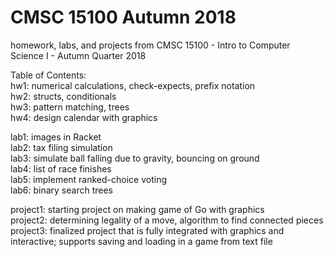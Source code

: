 # CMSC 15100 Autumn 2018
homework, labs, and projects from CMSC 15100 - Intro to Computer Science I - Autumn Quarter 2018

Table of Contents:\
hw1: numerical calculations, check-expects, prefix notation\
hw2: structs, conditionals\
hw3: pattern matching, trees\
hw4: design calendar with graphics

lab1: images in Racket\
lab2: tax filing simulation\
lab3: simulate ball falling due to gravity, bouncing on ground\
lab4: list of race finishes\
lab5: implement ranked-choice voting\
lab6: binary search trees

project1: starting project on making game of Go with graphics\
project2: determining legality of a move, algorithm to find connected pieces\
project3: finalized project that is fully integrated with graphics and interactive; supports saving and loading in a game from text file
